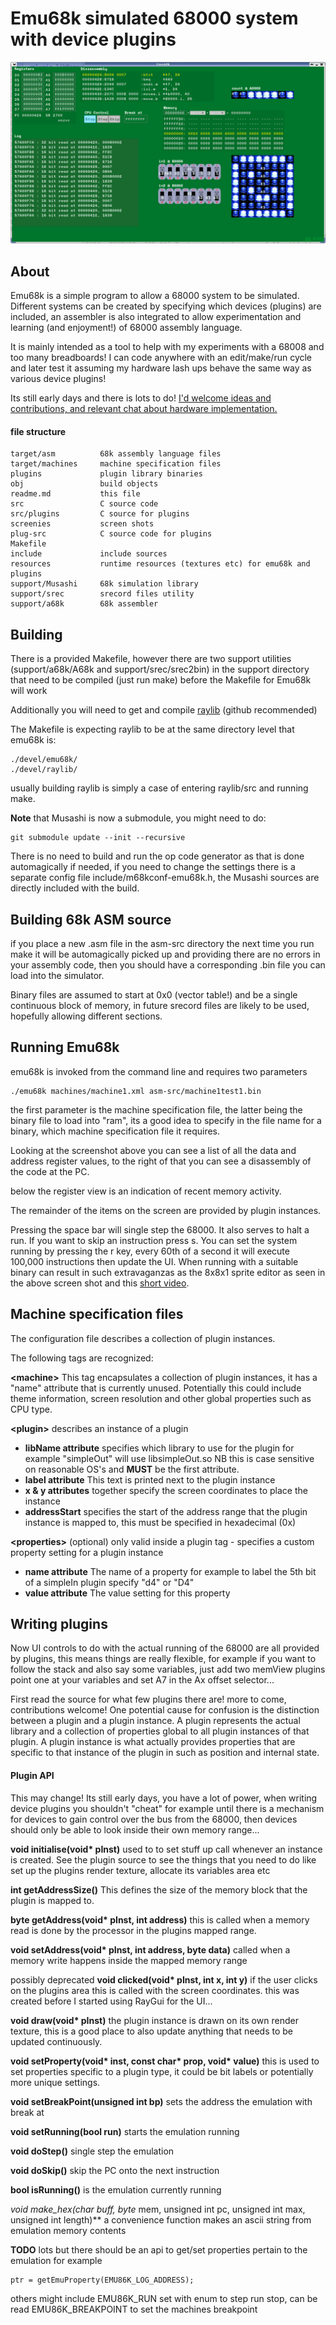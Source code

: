# Emu68k simulated 68000 system with device plugins

![8x8x1 editor](./screenies/machine1-with-plugins.png)

## About

Emu68k is a simple program to allow a 68000 system to be simulated.  Different systems can be created by specifying which devices (plugins) are included, an assembler is also integrated to allow experimentation and learning (and enjoyment!) of 68000 assembly language.

It is mainly intended as a tool to help with my experiments with a 68008 and too many breadboards! I can code anywhere with an edit/make/run cycle and later test it assuming my hardware lash ups behave the same way as various device plugins!

Its still early days and there is lots to do! [I'd welcome ideas and contributions, and relevant chat about hardware implementation.](http://bedroomcoders.co.uk/captcha/)

#### file structure
	target/asm			68k assembly language files
	target/machines		machine specification files
	plugins				plugin library binaries
	obj					build objects
	readme.md			this file
	src					C source code
	src/plugins			C source for plugins
	screenies			screen shots
	plug-src			C source code for plugins
	Makefile		
	include				include sources
	resources			runtime resources (textures etc) for emu68k and plugins
	support/Musashi		68k simulation library
	support/srec		srecord files utility
	support/a68k		68k assembler


## Building

There is a provided Makefile, however there are two support utilities (support/a68k/A68k and support/srec/srec2bin) in the support directory that need to be compiled (just run make) before the Makefile for Emu68k will work 

Additionally you will need to get and compile [raylib](http://raylib.com ) (github recommended) 

The Makefile is expecting raylib to be at the same directory level that emu68k is:

	./devel/emu68k/
	./devel/raylib/

usually building raylib is simply a case of entering raylib/src and running make.

**Note** that Musashi is now a submodule, you might need to do:

	git submodule update --init --recursive

There is no need to build and run the op code generator as that is done automagically if needed, if you need to change the settings there is a separate config file include/m68kconf-emu68k.h, the Musashi sources are directly included with the build.



## Building 68k ASM source

if you place a new .asm file in the asm-src directory the next time you run make it will be automagically picked up and providing there are no errors in your assembly code, then you should have a corresponding .bin file you can load into the simulator.

Binary files are assumed to start at 0x0 (vector table!) and be a single continuous block of memory, in future srecord files are likely to be used, hopefully allowing different sections.

## Running Emu68k

emu68k is invoked from the command line and requires two parameters

	./emu68k machines/machine1.xml asm-src/machine1test1.bin

the first parameter is the machine specification file, the latter being the binary file to load into "ram", its a good idea to specify in the file name for a binary, which machine specification file it requires.

Looking at the screenshot above you can see a list of all the data and address register values, to the right of that you can see a disassembly of the code at the PC.

below the register view is an indication of recent memory activity.

The remainder of the items on the screen are provided by plugin instances.

Pressing the space bar will single step the 68000. It also serves to halt a run. If you want to skip an instruction press s. You can set the system running by pressing the r key, every 60th of a second it will execute 100,000 instructions then update the UI.  When running with a suitable binary can result in such extravaganzas as the 8x8x1 sprite editor as seen in the above screen shot and this [short video](https://youtu.be/pJ5as4MCeCk).

 	

## Machine specification files

The configuration file describes a collection of plugin instances.

The following tags are recognized:

**\<machine\>**
This tag encapsulates a collection of plugin instances, it has a "name" attribute that is currently unused. Potentially this could include theme information, screen resolution and other global properties such as CPU type.

**\<plugin\>** describes an instance of a plugin

* **libName attribute** specifies which library to use for the plugin for example "simpleOut" will use libsimpleOut.so NB this is case sensitive on reasonable OS's and **MUST** be the first attribute.
* **label attribute** This text is printed next to the plugin instance
* **x & y attributes** together specify the screen coordinates to place the instance
* **addressStart** specifies the start of the address range that the plugin instance is mapped to, this must be specified in hexadecimal (0x)

**\<properties\>**
(optional) only valid inside a plugin tag - specifies a custom property setting for a plugin instance

* **name attribute** The name of a property for example to label the 5th bit of a simpleIn plugin specify "d4" or "D4"
* **value attribute** The value setting for this property

## Writing plugins

Now UI controls to do with the actual running of the 68000 are all provided by plugins, this means things are really flexible, for example if you want to follow the stack and also say some variables, just add two memView plugins point one at your variables and set A7 in the Ax offset selector...

First read the source for what few plugins there are! more to come, contributions welcome! One potential cause for confusion is the distinction between a plugin and a plugin instance.  A plugin represents the actual library and a collection of properties global to all plugin instances of that plugin.  A plugin instance is what actually provides properties that are specific to that instance of the plugin in such as position and internal state.

#### Plugin API

This may change! Its still early days, you have a lot of power, when writing device plugins you shouldn't "cheat" for example until there is a mechanism for devices to gain control over the bus from the 68000, then devices should only be able to look inside their own memory range...

**void initialise(void\* pInst)** used to to set stuff up call whenever an instance is created. See the plugin source to see the things that you need to do like set up the plugins render texture, allocate its variables area etc 

**int getAddressSize()** This defines the size of the memory block that the plugin is mapped to.

**byte getAddress(void\* pInst, int address)** this is called when a memory read is done by the processor in the plugins mapped range.

**void setAddress(void\* pInst, int address, byte data)** called when a memory write happens inside the mapped memory range

possibly deprecated **void clicked(void\* pInst, int x, int y)** if the user clicks on the plugins area this is called with the screen coordinates. this was created before I started using RayGui for the UI...

**void draw(void\* pInst)** the plugin instance is drawn on its own render texture, this is a good place to also update anything that needs to be updated continuously.

**void setProperty(void\* inst, const char\* prop, void\* value)** this is used to set properties specific to a plugin type, it could be bit labels or potentially more unique settings.

**void setBreakPoint(unsigned int bp)** sets the address the emulation with break at

**void setRunning(bool run)** starts the emulation running

**void doStep()** single step the emulation

**void doSkip()** skip the PC onto the next instruction

**bool isRunning()** is the emulation currently running

**void make_hex(char* buff, byte* mem, unsigned int pc, unsigned int max, unsigned int length)** a convenience function makes an ascii string from emulation memory contents

**TODO** lots but there should be an api to get/set properties pertain to the emulation for example
 
    ptr = getEmuProperty(EMU86K_LOG_ADDRESS);
    

others might include EMU86K\_RUN set with enum to step run stop, can be read EMU86K\_BREAKPOINT to set the machines breakpoint